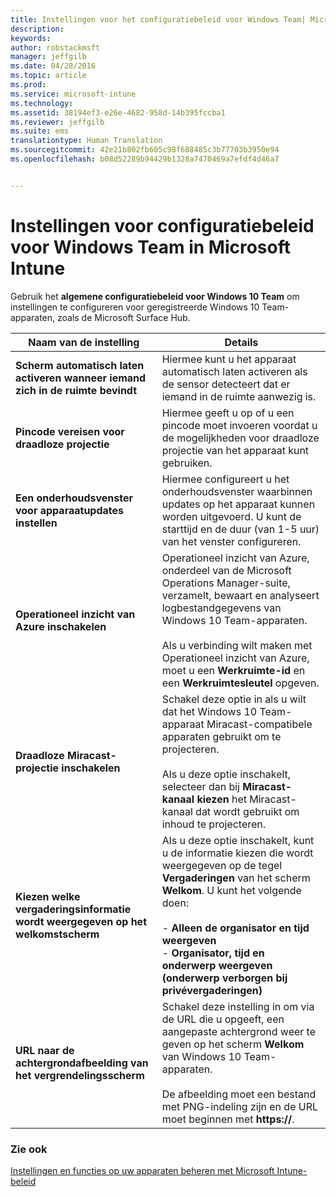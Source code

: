 ```yaml
---
title: Instellingen voor het configuratiebeleid voor Windows Team| Microsoft Intune
description: 
keywords: 
author: robstackmsft
manager: jeffgilb
ms.date: 04/28/2016
ms.topic: article
ms.prod: 
ms.service: microsoft-intune
ms.technology: 
ms.assetid: 38194ef3-e26e-4682-958d-14b395fccba1
ms.reviewer: jeffgilb
ms.suite: ems
translationtype: Human Translation
ms.sourcegitcommit: 42e21b802fb605c98f688485c3b77703b3950e94
ms.openlocfilehash: b08d52289b94429b1328a7470469a7efdf4d46a7


---
```


# Instellingen voor configuratiebeleid voor Windows Team in Microsoft Intune
Gebruik het **algemene configuratiebeleid voor Windows 10 Team** om instellingen te configureren voor geregistreerde Windows 10 Team-apparaten, zoals de Microsoft Surface Hub.

|Naam van de instelling|Details|
|----------------|-----------|
|**Scherm automatisch laten activeren wanneer iemand zich in de ruimte bevindt**|Hiermee kunt u het apparaat automatisch laten activeren als de sensor detecteert dat er iemand in de ruimte aanwezig is.|
|**Pincode vereisen voor draadloze projectie**|Hiermee geeft u op of u een pincode moet invoeren voordat u de mogelijkheden voor draadloze projectie van het apparaat kunt gebruiken.|
|**Een onderhoudsvenster voor apparaatupdates instellen**|Hiermee configureert u het onderhoudsvenster waarbinnen updates op het apparaat kunnen worden uitgevoerd. U kunt de starttijd en de duur (van 1-5 uur) van het venster configureren.|
|**Operationeel inzicht van Azure inschakelen**|Operationeel inzicht van Azure, onderdeel van de Microsoft Operations Manager-suite, verzamelt, bewaart en analyseert logbestandgegevens van Windows 10 Team-apparaten.<br /><br />Als u verbinding wilt maken met Operationeel inzicht van Azure, moet u een **Werkruimte-id** en een **Werkruimtesleutel** opgeven.|
|**Draadloze Miracast-projectie inschakelen**|Schakel deze optie in als u wilt dat het Windows 10 Team-apparaat Miracast-compatibele apparaten gebruikt om te projecteren.<br /><br />Als u deze optie inschakelt, selecteer dan bij **Miracast-kanaal kiezen** het Miracast-kanaal dat wordt gebruikt om inhoud te projecteren.|
|**Kiezen welke vergaderingsinformatie wordt weergegeven op het welkomstscherm**|Als u deze optie inschakelt, kunt u de informatie kiezen die wordt weergegeven op de tegel **Vergaderingen** van het scherm **Welkom**. U kunt het volgende doen:<br /><br />-   **Alleen de organisator en tijd weergeven**<br />-   **Organisator, tijd en onderwerp weergeven (onderwerp verborgen bij privévergaderingen)**|
|**URL naar de achtergrondafbeelding van het vergrendelingsscherm**|Schakel deze instelling in om via de URL die u opgeeft, een aangepaste achtergrond weer te geven op het scherm **Welkom** van Windows 10 Team-apparaten.<br /><br />De afbeelding moet een bestand met PNG-indeling zijn en de URL moet beginnen met **https://**.|


### Zie ook
[Instellingen en functies op uw apparaten beheren met Microsoft Intune-beleid](manage-settings-and-features-on-your-devices-with-microsoft-intune-policies.md)




<!--HONumber=Jun16_HO4-->


